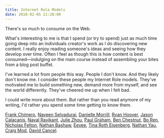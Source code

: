 ```yaml
---
title: Internet Role Models
date: 2018-02-05 21:28:00
---
```


There's so much to consume on the Web.

What's interesting to me is that I spend (or try to spend) just as much time going deep into an individuals creator's work as I do discovering new content. I really enjoy reading someone's ideas and seeing how they develop over time. Often I feel as though this is how content is best consumed—indulging on the main course instead of assembling your bites from a blog post buffet.

I've learned a lot from people this way. People I don't know. And they likely don't know me. I consider these people my Internet Role models. They've motivated me to build something new, demand more from myself, and see the world differently. They've cheered me up when I felt bad.

I could write more about them. But rather than you read anymore of my writing, I'd rather you spend some time getting to know them.

[Frank Chimero](https://frankchimero.com/), [Naveen Selvadurai](https://naveen.com/), [Danielle Morrill](http://www.daniellemorrill.com/), [Ryan Hoover](http://ryanhoover.me/), [Jason Calacanis](http://calacanis.com/), [Naval Ravikant](https://twitter.com/naval), [Julie Zhou](http://juliezhuo.com/), [Paul Graham](http://paulgraham.com/), [Ben Chestnut](https://twitter.com/benchestnut), [Bo Ren](https://twitter.com/Bosefina), [Nicholas Felton](http://feltron.com/), [Nathan Bashaw](https://twitter.com/nbashaw), [Eevee](https://eev.ee/), [Tina Roth Eisenberg](http://www.swiss-miss.com/), [Nathan Yau](http://flowingdata.com/), [Craig Mod](https://craigmod.com/), [David Cancel](http://davidcancel.com/).

